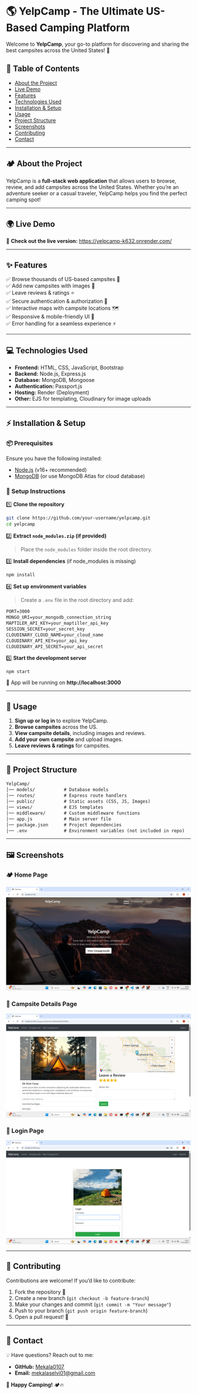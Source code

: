 # 🌎 YelpCamp - The Ultimate US-Based Camping Platform

Welcome to **YelpCamp**, your go-to platform for discovering and sharing the best campsites across the United States! 🚀



## 📌 Table of Contents
- [About the Project](#about-the-project)
- [Live Demo](#live-demo)
- [Features](#features)
- [Technologies Used](#technologies-used)
- [Installation & Setup](#installation--setup)
- [Usage](#usage)
- [Project Structure](#project-structure)
- [Screenshots](#screenshots)
- [Contributing](#contributing)
- [Contact](#contact)

---

## 🏕️ About the Project
YelpCamp is a **full-stack web application** that allows users to browse, review, and add campsites across the United States. Whether you’re an adventure seeker or a casual traveler, YelpCamp helps you find the perfect camping spot!

---

## 🌍 Live Demo
🚀 **Check out the live version:**  https://yelpcamp-k632.onrender.com/

---

## ✨ Features
✅ Browse thousands of US-based campsites 🌲  
✅ Add new campsites with images 📸  
✅ Leave reviews & ratings ⭐  
✅ Secure authentication & authorization 🔐  
✅ Interactive maps with campsite locations 🗺️  
✅ Responsive & mobile-friendly UI 📱  
✅ Error handling for a seamless experience ⚡  

---

## 💻 Technologies Used
- **Frontend:** HTML, CSS, JavaScript, Bootstrap
- **Backend:** Node.js, Express.js
- **Database:** MongoDB, Mongoose
- **Authentication:** Passport.js
- **Hosting:** Render (Deployment)
- **Other:** EJS for templating, Cloudinary for image uploads

---

## ⚡ Installation & Setup

### 📦 Prerequisites
Ensure you have the following installed:
- [Node.js](https://nodejs.org/) (v16+ recommended)
- [MongoDB](https://www.mongodb.com/try/download/community) (or use MongoDB Atlas for cloud database)

### 🔧 Setup Instructions
1️⃣ **Clone the repository**
```bash
git clone https://github.com/your-username/yelpcamp.git
cd yelpcamp
```

2️⃣ **Extract `node_modules.zip` (if provided)**
> Place the `node_modules` folder inside the root directory.

3️⃣ **Install dependencies** (if node_modules is missing)
```bash
npm install
```

4️⃣ **Set up environment variables**
> Create a `.env` file in the root directory and add:
```env
PORT=3000
MONGO_URI=your_mongodb_connection_string
MAPTILER_API_KEY=your_maptiller_api_key
SESSION_SECRET=your_secret_key
CLOUDINARY_CLOUD_NAME=your_cloud_name
CLOUDINARY_API_KEY=your_api_key
CLOUDINARY_API_SECRET=your_api_secret
```

5️⃣ **Start the development server**
```bash
npm start
```
🚀 App will be running on **http://localhost:3000**

---

## 🎯 Usage
1. **Sign up or log in** to explore YelpCamp.
2. **Browse campsites** across the US.
3. **View campsite details**, including images and reviews.
4. **Add your own campsite** and upload images.
5. **Leave reviews & ratings** for campsites.

---

## 📂 Project Structure
```
YelpCamp/
│── models/           # Database models
│── routes/           # Express route handlers
│── public/           # Static assets (CSS, JS, Images)
│── views/            # EJS templates
│── middleware/       # Custom middleware functions
│── app.js            # Main server file
│── package.json      # Project dependencies
│── .env              # Environment variables (not included in repo)
```

---

## 🖼️ Screenshots

### 🏕️ Home Page
![Home Page](images/homepage.png)

### 📌 Campsite Details Page
![Campsite Details](images/campsite-details.png)

### 🔐 Login Page
![Login Page](images/login.png)

---

## 🤝 Contributing
Contributions are welcome! If you’d like to contribute:
1. Fork the repository 🍴
2. Create a new branch (`git checkout -b feature-branch`)
3. Make your changes and commit (`git commit -m "Your message"`)
4. Push to your branch (`git push origin feature-branch`)
5. Open a pull request! 🚀


---

## 📩 Contact
💡 Have questions? Reach out to me:
- **GitHub:** [Mekala0107](https://github.com/your-Mekala0107)
- **Email:** mekalaselvi01@gmail.com

🚀 **Happy Camping!** 🏕️🔥
